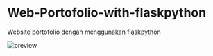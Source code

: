 # Web-Portofolio-with-flaskpython
Website portofolio dengan menggunakan flaskpython

![preview](https://i.postimg.cc/Kz76McR1/FLASKPYTHON.png)
